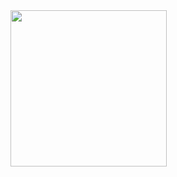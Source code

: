 
<img src="https://media.tenor.com/jCk8c5_Q4J0AAAAC/hacker.gif" align="center" style="width: 250px;" />
